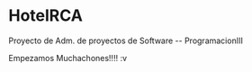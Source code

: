 # HotelRCA
Proyecto de Adm. de proyectos de Software -- ProgramacionIII


Empezamos Muchachones!!!! :v
